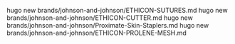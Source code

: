 hugo new brands/johnson-and-johnson/ETHICON-SUTURES.md
hugo new brands/johnson-and-johnson/ETHICON-CUTTER.md
hugo new brands/johnson-and-johnson/Proximate-Skin-Staplers.md
hugo new brands/johnson-and-johnson/ETHICON-PROLENE-MESH.md
